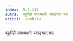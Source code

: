 ```yaml
---
index:  5.4.113
sutra:  बहुव्रीहौ सक्थ्यक्ष्णोः स्वाङ्गात् षच्
vritti:  samhita 
---
```


बहुव्रीहौ सक्थ्यक्ष्णोः स्वाङ्गात् षच्

